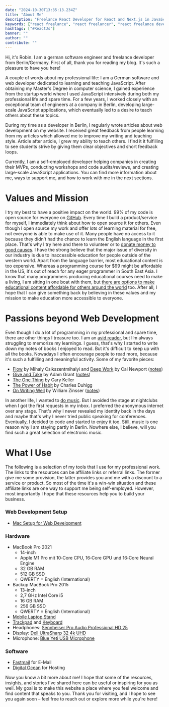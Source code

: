 ```yaml
---
date: "2024-10-30T13:35:13.234Z"
title: "About Me"
description: "Freelance React Developer for React and Next.js in JavaScript/TypeScript from Berlin (German/English). Consulting & Freelancing for Web Development: Full-Stack Applications, Code Audits & Reviews, Workshops, Training, MVPs ..."
keywords: ["react freelance", "react freelancer", "react freelance developer"]
hashtags: ["#ReactJs"]
banner: ""
author: ""
contribute: ""
---
```


Hi, it's Robin. I am a german software engineer and freelance developer from Berlin/Germany. First of all, thank you for reading my blog. It's such a pleasure to have you here!

A couple of words about my professional life: I am a German software and web developer dedicated to learning and teaching JavaScript. After obtaining my Master's Degree in computer science, I gained experience from the startup world where I used JavaScript intensively during both my professional life and spare time. For a few years, I worked closely with an exceptional team of engineers at a company in Berlin, developing large-scale JavaScript applications, which eventually led to a desire to teach others about these topics.

During my time as a developer in Berlin, I regularly wrote articles about web development on my website. I received great feedback from people learning from my articles which allowed me to improve my writing and teaching style. Article after article, I grew my ability to teach others. I find it it fulfilling to see students strive by giving them clear objectives and short feedback loops.

Currently, I am a self-employed developer helping companies in creating their MVPs, conducting workshops and code audits/reviews, and creating large-scale JavaScript applications. You can find more information about me, ways to support me, and how to work with me in the next sections.

# Values and Mission

I try my best to have a positive impact on the world. 99% of my code is open source for everyone on [GitHub](https://github.com/rwieruch). Every time I build a product/service for myself, I immediately think about how to open source it for others. Even though I open source my work and offer lots of learning material for free, not everyone is able to make use of it. Many people have no access to it because they didn't had the chance to learn the English language in the first place. That's why I try here and there to volunteer or to [donate money to good causes](/giving-back-by-learning-react/). I have the strong believe that the major issue of diversity in our industry is due to inaccessible education for people outside of the western world. Apart from the language barrier, most educational content is too expensive. Whereas a programming course for $99 might be affordable in the US, it's out of reach for any eager programmer in South East Asia. I know that many programmers producing educational courses need to make a living, I am sitting in one boat with them, but [there are options to make educational content affordable for others around the world](https://github.com/rwieruch/purchasing-power-parity) too. After all, I hope that I can give something back by believing in these values and my mission to make education more accessible to everyone.

# Passions beyond Web Development

Even though I do a lot of programming in my professional and spare time, there are other things I treasure too. I am an [avid reader](https://www.goodreads.com/author/show/16218990.Robin_Wieruch), but I’m always struggling to memorize my learnings. I guess, that's why I started to write down my notes of books I enjoyed to read. But it's difficult to keep up with all the books. Nowadays I often encourage people to read more, because it's such a fulfilling and meaningful activity. Some of my favorite pieces:

* [Flow](https://amzn.to/4f4wTpH) by Mihaly Csikszentmihalyi and [Deep Work](https://amzn.to/3Aj4nS6) by Cal Newport ([notes](/lessons-learned-deep-work-flow/))
* [Give and Take](https://amzn.to/4fhGMAc) by Adam Grant ([notes](/lessons-learned-give-and-take/))
* [The One Thing](https://amzn.to/3C4v0L0) by Gary Keller
* [The Power of Habit](https://amzn.to/3AlmRRO) by Charles Duhigg
* [On Writing Well](https://amzn.to/48shEEy) by William Zinsser ([notes](https://www.robinwieruch.de/lessons-learned-on-writing-well/))

In another life, I wanted to [do music](https://soundcloud.com/schlenkermitturnbeutel). But I avoided the stage at nightclubs when I got the first requests in my inbox. I preferred the anonymous internet over any stage. That's why I never revealed my identity back in the days and maybe that's why I never tried public speaking for conferences. Eventually, I decided to code and started to enjoy it too. Still, music is one reason why I am staying partly in Berlin. Nowhere else, I believe, will you find such a great selection of electronic music.

# What I Use

The following is a selection of my tools that I use for my professional work. The links to the resources can be affiliate links or referral links. The former give me some provision, the latter provides you and me with a discount to a service or product. So most of the time it's a win-win situation and these affiliate links are one way to support me being self-employed. However, most importantly I hope that these resources help you to build your business.

### Web Development Setup

* [Mac Setup for Web Development](/mac-setup-web-development/)

### Hardware

* MacBook Pro 2021
  * 14-inch
  * Apple M1 Pro mit 10‑Core CPU, 16‑Core GPU und 16‑Core Neural Engine
  * 32 GB RAM
  * 512 GB SSD
  * QWERTY = English (International)
* Backup MacBook Pro 2015
  * 13-inch
  * 2,7 GHz Intel Core i5
  * 16 GB RAM
  * 256 GB SSD
  * QWERTY = English (International)
* [Mobile Laptop Stand](https://amzn.to/40rR7VR)
* [Trackpad](https://amzn.to/3UvgYZo) and [Keyboard](https://amzn.to/3UzaAA7)
* Headphones: [Sennheiser Pro Audio Professional HD 25](https://amzn.to/3NPNYrr)
* Display: [Dell UltraSharp 32 4k UHD](https://amzn.to/4hGfnKf)
* Microphone: [Blue Yeti USB Microphone](https://amzn.to/4earBYg)

### Software

* [Fastmail](https://join.fastmail.com/9219c0b0) for E-Mail
* [Digital Ocean](https://m.do.co/c/fb27c90322f3) for Hosting

<Divider />

Now you know a bit more about me! I hope that some of the resources, insights, and stories I've shared here can be useful or inspiring for you as well. My goal is to make this website a place where you feel welcome and find content that speaks to you. Thank you for visiting, and I hope to see you again soon – feel free to reach out or explore more while you're here!
